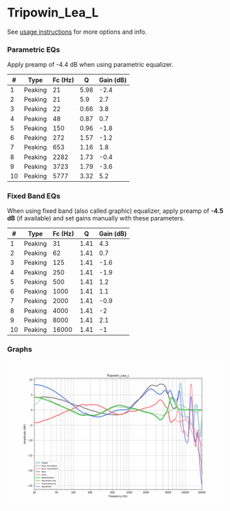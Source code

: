 # Tripowin_Lea_L
See [usage instructions](https://github.com/jaakkopasanen/AutoEq#usage) for more options and info.

### Parametric EQs
Apply preamp of -4.4 dB when using parametric equalizer.

|   # | Type    |   Fc (Hz) |    Q |   Gain (dB) |
|-----|---------|-----------|------|-------------|
|   1 | Peaking |        21 | 5.98 |        -2.4 |
|   2 | Peaking |        21 | 5.9  |         2.7 |
|   3 | Peaking |        22 | 0.66 |         3.8 |
|   4 | Peaking |        48 | 0.87 |         0.7 |
|   5 | Peaking |       150 | 0.96 |        -1.8 |
|   6 | Peaking |       272 | 1.57 |        -1.2 |
|   7 | Peaking |       653 | 1.16 |         1.8 |
|   8 | Peaking |      2282 | 1.73 |        -0.4 |
|   9 | Peaking |      3723 | 1.79 |        -3.6 |
|  10 | Peaking |      5777 | 3.32 |         5.2 |

### Fixed Band EQs
When using fixed band (also called graphic) equalizer, apply preamp of **-4.5 dB** (if available) and set gains manually with these parameters.

|   # | Type    |   Fc (Hz) |    Q |   Gain (dB) |
|-----|---------|-----------|------|-------------|
|   1 | Peaking |        31 | 1.41 |         4.3 |
|   2 | Peaking |        62 | 1.41 |         0.7 |
|   3 | Peaking |       125 | 1.41 |        -1.6 |
|   4 | Peaking |       250 | 1.41 |        -1.9 |
|   5 | Peaking |       500 | 1.41 |         1.2 |
|   6 | Peaking |      1000 | 1.41 |         1.1 |
|   7 | Peaking |      2000 | 1.41 |        -0.9 |
|   8 | Peaking |      4000 | 1.41 |        -2   |
|   9 | Peaking |      8000 | 1.41 |         2.1 |
|  10 | Peaking |     16000 | 1.41 |        -1   |

### Graphs
![](./Tripowin_Lea_L.png)
